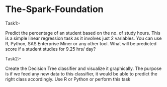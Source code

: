 # The-Spark-Foundation

Task1:-

Predict the percentage of an student based on the no. of study hours.
This is a simple linear regression task as it involves just 2 variables.
You can use R, Python, SAS Enterprise Miner or any other tool.
What will be predicted score if a student studies for 9.25 hrs/ day?


Task2:-

Create the Decision Tree classifier and visualize it graphically.
The purpose is if we feed any new data to this classifier, it would be able to predict the right class accordingly.
Use R or Python or perform this task
